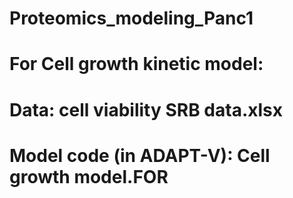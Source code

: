 # Proteomics_modeling_Panc1

# For Cell growth kinetic model:
#   Data: cell viability SRB data.xlsx
#   Model code (in ADAPT-V): Cell growth model.FOR

